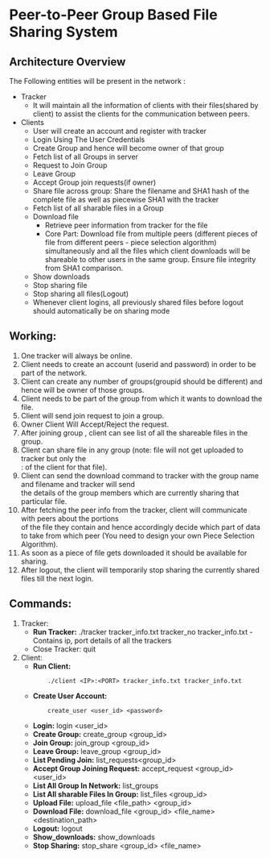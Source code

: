 # Peer-to-Peer Group Based File Sharing System

## Architecture Overview

The Following entities will be present in the network :

- Tracker
    - It will maintain all the information of clients with their files(shared by client) to assist 
      the clients for the communication between peers.
- Clients
    - User will create an account and register with tracker
    - Login Using The User Credentials
    - Create Group and hence will become owner of that group
    - Fetch list of all Groups in server
    - Request to Join Group
    - Leave Group
    - Accept Group join requests(if owner)
    - Share file across group: Share the filename and SHA1 hash of the complete file as well as 
      piecewise SHA1 with the tracker
    - Fetch list of all sharable files in a Group
    - Download file
        - Retrieve peer information from tracker for the file
        - Core Part: Download file from multiple peers (different pieces of file from different 
          peers - piece selection algorithm) simultaneously and all the files which client downloads 
          will be shareable to other users in the same group. Ensure file integrity from SHA1 comparison.
    - Show downloads
    - Stop sharing file
    - Stop sharing all files(Logout)
    - Whenever client logins, all previously shared files before logout should automatically be on 
      sharing mode

## Working:

1. One tracker will always be online.
2. Client needs to create an account (userid and password) in order to be part of the network.
3. Client can create any number of groups(groupid should be different) and hence will be owner of 
   those groups.
4. Client needs to be part of the group from which it wants to download the file.
5. Client will send join request to join a group.
6. Owner Client Will Accept/Reject the request.
7. After joining group , client can see list of all the shareable files in the group.
8. Client can share file in any group (note: file will not get uploaded to tracker but only the  
   <ip>:<port> of the client for that file).
9. Client can send the download command to tracker with the group name and filename and tracker will send  
   the details of the group members which are currently sharing that particular file.
10. After fetching the peer info from the tracker, client will communicate with peers about the portions  
    of the file they contain and hence accordingly decide which part of data to take from which peer (You need to design your own Piece Selection Algorithm).
11. As soon as a piece of file gets downloaded it should be available for sharing.
12. After logout, the client will temporarily stop sharing the currently shared files till the next login.


## Commands:

1. Tracker:
    - **Run Tracker:** ./tracker tracker_info.txt tracker_no tracker_info.txt - Contains ip, 
      port details of all the trackers
    - Close Tracker: quit
2. Client:
    - **Run Client:** 
        ```
            ./client <IP>:<PORT> tracker_info.txt tracker_info.txt
        ```
    - **Create User Account:** 
        ```
            create_user <user_id> <password>
        ```
    - **Login:** login <user_id> <password>
    - **Create Group:** create_group <group_id>
    - **Join Group:** join_group <group_id>
    - **Leave Group:** leave_group <group_id>
    - **List Pending Join:** list_requests<group_id>
    - **Accept Group Joining Request:** accept_request <group_id> <user_id>
    - **List All Group In Network:** list_groups
    - **List All sharable Files In Group:** list_files <group_id>
    - **Upload File:** upload_file <file_path> <group_id>
    - **Download File:** download_file <group_id> <file_name> <destination_path>
    - **Logout:** logout
    - **Show_downloads:** show_downloads
    - **Stop Sharing:** stop_share <group_id> <file_name>